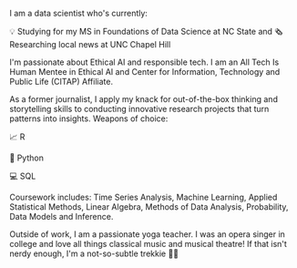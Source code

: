 I am a data scientist who's currently: 

💡 Studying for my MS in Foundations of Data Science at NC State and 🗞 Researching local news at UNC Chapel Hill

I'm passionate about Ethical AI and responsible tech. I am an All Tech Is Human Mentee in Ethical AI and Center for Information, Technology and Public Life (CITAP) Affiliate.

As a former journalist, I apply my knack for out-of-the-box thinking and storytelling skills to conducting innovative research projects that turn patterns into insights.
Weapons of choice:

📈 R

🐍 Python

💻 SQL

Coursework includes: Time Series Analysis, Machine Learning, Applied Statistical Methods, Linear Algebra, Methods of Data Analysis, Probability, Data Models and Inference.

Outside of work, I am a passionate yoga teacher. I was an opera singer in college and love all things classical music and musical theatre! If that isn't nerdy enough, I'm a not-so-subtle trekkie 🖖🏼

<!--
**ecthompsoncodes/ecthompsoncodes** is a ✨ _special_ ✨ repository because its `README.md` (this file) appears on your GitHub profile.

Here are some ideas to get you started:

- 🔭 I’m currently working on ...
- 🌱 I’m currently learning ...
- 👯 I’m looking to collaborate on ...
- 🤔 I’m looking for help with ...
- 💬 Ask me about ...
- 📫 How to reach me: ...
- 😄 Pronouns: ...
- ⚡ Fun fact: ...
-->
